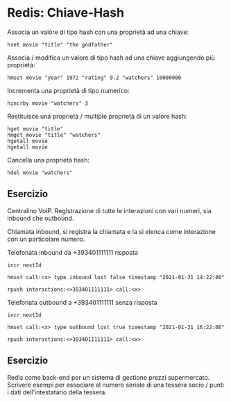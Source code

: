 Redis: Chiave-Hash
=============================

Associa un valore di tipo hash con una proprietà ad una chiave:

	hset movie "title" "the godfather"

Associa / modifica un valore di tipo hash ad una chiave aggiungendo più proprietà:

	hmset movie "year" 1972 "rating" 9.2 "watchers" 10000000

Incrementa una proprietà di tipo numerico:

	hincrby movie "watchers" 3

Restituisce una proprietà / multiple proprietà di un valore hash:

	hget movie "title"
	hmget movie "title" "watchers"
	hgetall movie
	hgetall movie

Cancella una proprietà hash:

	hdel movie "watchers"

Esercizio
-------
Centralino VoIP. Registrazione di tutte le interazioni con 
vari numeri, sia inbound che outbound.

Chiamata inbound, si registra la chiamata 
e la si elenca come interazione con un particolare numero.

Telefonata inbound da +393401111111 risposta 

    incr nextId

    hmset call:<x> type inbound lost false timestamp "2021-01-31 14:22:00"
    
    rpush interactions:<+393401111111> call:<x> 

Telefonata outbound a +393401111111 senza risposta

    incr nextId

    hmset call:<x> type outbound lost true timestamp "2021-01-31 16:22:00"

    rpush interactions:<+393401111111> call:<x>

Esercizio 
---------
Redis come back-end per un sistema di gestione prezzi supermercato.
Scrivere esempi per associare al numero seriale di una tessera socio / punti
i dati dell'intestatario della tessera.

